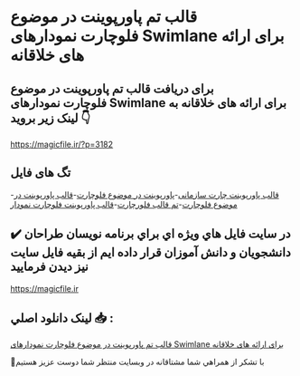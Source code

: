 # قالب تم پاورپوینت در موضوع فلوچارت نمودارهای Swimlane برای ارائه های خلاقانه

## برای دریافت قالب تم پاورپوینت در موضوع فلوچارت نمودارهای Swimlane برای ارائه های خلاقانه به لینک زیر بروید 👇

https://magicfile.ir/?p=3182

## تگ های فایل

-[قالب پاورپوینت چارت سازمانی](https://magicfile.ir/product/%d9%82%d8%a7%d9%84%d8%a8-%d8%aa%d9%85-%d9%be%d8%a7%d9%88%d8%b1%d9%be%d9%88%db%8c%d9%86%d8%aa-%d8%af%d8%b1-%d9%85%d9%88%d8%b6%d9%88%d8%b9-%d9%81%d9%84%d9%88%da%86%d8%a7%d8%b1%d8%aa%d9%86%d9%85%d9%88%d8%af%d8%a7%d8%b1/)-[پاورپوینت در موضوع فلوچارت](https://magicfile.ir/product/%d9%82%d8%a7%d9%84%d8%a8-%d8%aa%d9%85-%d9%be%d8%a7%d9%88%d8%b1%d9%be%d9%88%db%8c%d9%86%d8%aa-%d8%af%d8%b1-%d9%85%d9%88%d8%b6%d9%88%d8%b9-%d9%81%d9%84%d9%88%da%86%d8%a7%d8%b1%d8%aa%d9%86%d9%85%d9%88%d8%af%d8%a7%d8%b1/)-[قالب پاورپوینت در موضوع فلوچارت](https://magicfile.ir/product/%d9%82%d8%a7%d9%84%d8%a8-%d8%aa%d9%85-%d9%be%d8%a7%d9%88%d8%b1%d9%be%d9%88%db%8c%d9%86%d8%aa-%d8%af%d8%b1-%d9%85%d9%88%d8%b6%d9%88%d8%b9-%d9%81%d9%84%d9%88%da%86%d8%a7%d8%b1%d8%aa%d9%86%d9%85%d9%88%d8%af%d8%a7%d8%b1/)-[تم قالب فلورچارت](https://magicfile.ir/product/%d9%82%d8%a7%d9%84%d8%a8-%d8%aa%d9%85-%d9%be%d8%a7%d9%88%d8%b1%d9%be%d9%88%db%8c%d9%86%d8%aa-%d8%af%d8%b1-%d9%85%d9%88%d8%b6%d9%88%d8%b9-%d9%81%d9%84%d9%88%da%86%d8%a7%d8%b1%d8%aa%d9%86%d9%85%d9%88%d8%af%d8%a7%d8%b1/)-[قالب پاورپوینت فلوچارت نمودار](https://magicfile.ir/product/%d9%82%d8%a7%d9%84%d8%a8-%d8%aa%d9%85-%d9%be%d8%a7%d9%88%d8%b1%d9%be%d9%88%db%8c%d9%86%d8%aa-%d8%af%d8%b1-%d9%85%d9%88%d8%b6%d9%88%d8%b9-%d9%81%d9%84%d9%88%da%86%d8%a7%d8%b1%d8%aa%d9%86%d9%85%d9%88%d8%af%d8%a7%d8%b1/)

## ✔️ در سايت فايل هاي ويژه اي براي برنامه نويسان طراحان دانشجويان و دانش آموزان قرار داده ايم از بقيه فايل سايت نيز ديدن فرماييد

https://magicfile.ir


## لينک دانلود اصلي 📥 :

[قالب تم پاورپوینت در موضوع فلوچارت نمودارهای Swimlane برای ارائه های خلاقانه](https://magicfile.ir/product/%d9%82%d8%a7%d9%84%d8%a8-%d8%aa%d9%85-%d9%be%d8%a7%d9%88%d8%b1%d9%be%d9%88%db%8c%d9%86%d8%aa-%d8%af%d8%b1-%d9%85%d9%88%d8%b6%d9%88%d8%b9-%d9%81%d9%84%d9%88%da%86%d8%a7%d8%b1%d8%aa%d9%86%d9%85%d9%88%d8%af%d8%a7%d8%b1/) 


🙏با تشکر از همراهي شما مشتاقانه در وبسایت منتظر شما دوست عزیز هستیم


